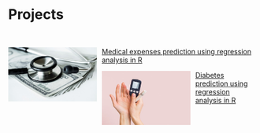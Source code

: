 # Projects

<br>

<div class = "card-container">

<div class = "card">
     <img align = left src= "assets/img/medical.jpg" width = "180" height = "110" style= "margin-right: 10px;"/>
     <p style= "color:black"><a href = "https://melgalera.github.io/Linear-Regression-with-R/" target = "_blank">Medical expenses prediction using regression analysis in R</a></p>
</div>

<div class = "card">
      <img align = left src= "assets/img/diabetes.jpg" width = "180" height = "110" style= "margin-right: 10px;"/>
      <p style= "color:black"><a href = "https://melgalera.github.io/Logistic-Regression-GLM-with-R/" target = "_blank">Diabetes prediction using regression analysis in R</a></p>  
</div>

</div>
    


